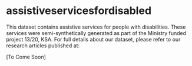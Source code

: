 # assistiveservicesfordisabled
This dataset contains assistive services for people with disabilities. These services were semi-synthetically generated as part of the Ministry funded project 13/20, KSA.
For full details about our dataset, please refer to our research articles published at:

[To Come Soon]

